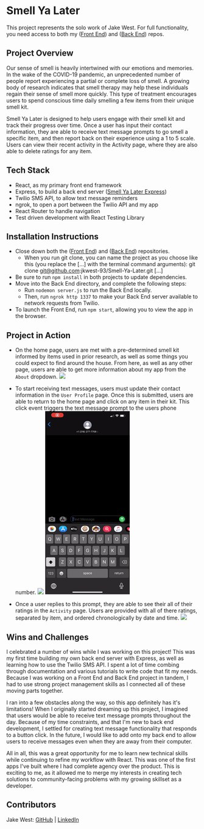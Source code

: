 # Smell Ya Later
This project represents the solo work of Jake West. For full functionality, you need access to both my ([Front End](https://github.com/jkwest-93/Smell-Ya-Later)) and ([Back End](https://github.com/jkwest-93/Smell-Ya-Later-Express)) repos.

## Project Overview
Our sense of smell is heavily intertwined with our emotions and memories. In the wake of the COVID-19 pandemic, an unprecedented number of people report experiencing a partial or complete loss of smell. A growing body of research indicates that smell therapy may help these individuals regain their sense of smell more quickly. This type of treatment encourages users to spend conscious time daily smelling a few items from their unique smell kit.

Smell Ya Later is designed to help users engage with their smell kit and track their progress over time. Once a user has input their contact information, they are able to receive text message prompts to go smell a specific item, and then report back on their experience using a 1 to 5 scale. Users can view their recent activity in the Activity page, where they are also able to delete ratings for any item.

## Tech Stack
- React, as my primary front end framework
- Express, to build a back end server ([Smell Ya Later Express](https://github.com/jkwest-93/Smell-Ya-Later-Express))
- Twilio SMS API, to allow text message reminders
- ngrok, to open a port between the Twilio API and my app
- React Router to handle navigation
- Test driven development with React Testing Library

## Installation Instructions
- Close down both the ([Front End](https://github.com/jkwest-93/Smell-Ya-Later)) and ([Back End](https://github.com/jkwest-93/Smell-Ya-Later-Express)) repositories.
    - When you run git clone, you can name the project as you choose like this (you replace the [...] with the terminal command arguments): git clone git@github.com:jkwest-93/Smell-Ya-Later.git [...]
- Be sure to run `npm install` in both projects to update dependencies.
- Move into the Back End directory, and complete the following steps:
    - Run `nodemon server.js` to run the Back End locally.
    - Then, run `ngrok http 1337` to make your Back End server available to network requests from Twilio.
- To launch the Front End, run `npm start`, allowing you to view the app in the browser.

## Project in Action
- On the home page, users are met with a pre-determined smell kit informed by items used in prior research, as well as some things you could expect to find around the house. From here, as well as any other page, users are able to get more information about my app from the `About` dropdown.
![](READMEgifs/jkw-Home-page.gif)

- To start receiving text messages, users must update their contact information in the `User Profile` page. Once this is submitted, users are able to return to the home page and click on any item in their kit. This click event triggers the text message prompt to the users phone number.
![](READMEgifs/jkw-UserProfile.gif)
![](READMEgifs/jkw-text-messages.gif)

- Once a user replies to this prompt, they are able to see their all of their ratings in the `Activity` page. Users are provided with all of there ratings, separated by item, and ordered chronologically by date and time.
![](READMEgifs/jkw-RecentActivity.gif)

## Wins and Challenges
I celebrated a number of wins while I was working on this project! This was my first time building my own back end server with Express, as well as learning how to use the Twilio SMS API. I spent a lot of time combing through documentation and various tutorials to write code that fit my needs. Because I was working on a Front End and Back End project in tandem, I had to use strong project management skills as I connected all of these moving parts together.

I ran into a few obstacles along the way, so this app definitely has it's limitations! When I originally started dreaming up this project, I imagined that users would be able to receive text message prompts throughout the day. Because of my time constraints, and that I'm new to back end development, I settled for creating text message functionality that responds to a button click. In the future, I would like to add onto my back end to allow users to receive messages even when they are away from their computer.

All in all, this was a great opportunity for me to learn new technical skills while continuing to refine my workflow with React. This was one of the first apps I've built where I had complete agency over the product. This is exciting to me, as it allowed me to merge my interests in creating tech solutions to community-facing problems with my growing skillset as a developer.

## Contributors
Jake West: [GitHub](https://github.com/jkwest-93) | [LinkedIn](https://www.linkedin.com/in/jake-west-3840b71b4/)
